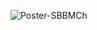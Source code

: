 ![Poster-SBBMCh](https://github.com/TomasHermosillaa/Thesis/assets/162215282/25d5fbef-4f06-48a4-b819-8466a3f6cbf1)
